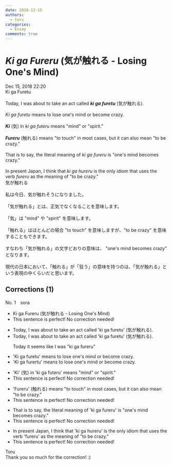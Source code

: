 ```yaml
---
date: 2018-12-15
authors:
  - toru
categories:
  - Essay
comments: true
---
```


# <strong><em>Ki ga Fureru</strong></em> (気が触れる - Losing One's Mind)
<div class="date">Dec 15, 2018 22:20</div>
<div id="post"><div id="body_show_ori">
Ki ga Furetu<br/><br/>Today, I was about to take an act called <strong><em>ki ga furetu</em></strong> (気が触れる).<br/><br/><em>Ki ga furetu</em> means to lose one's mind or become crazy.<br/><br/><strong><em>Ki</em></strong> (気) in <em>ki ga futeru</em> means "mind" or "spirit."<br/><br/><strong><em>Fureru</em></strong> (触れる) means "to touch" in most cases, but it can also mean "to be crazy."<br/><br/>That is to say, the literal meaning of <em>ki ga fureru</em> is "one's mind becomes crazy." <br/><br/>In present Japan, I think that <em>ki ga hureru</em> is the only idiom that uses the verb <em>fureru</em> as the meaning of "to be crazy."
</div></div>

<!-- more -->

<div id="post_ja"><div id="body_show_mo">
気が触れる<br/><br/>私は今日、気が触れそうになりました。<br/><br/>「気が触れる」とは、正気でなくなることを意味します。<br/><br/>「気」は "mind" や "spirit" を意味します。<br/><br/>「触れる」はほとんどの場合 "to touch" を意味しますが、"to be crazy" を意味することもできます。<br/><br/>すなわち「気が触れる」の文字どおりの意味は、 "one's mind becomes crazy" となります。<br/><br/>現代の日本において、「触れる」が「狂う」の意味を持つのは、「気が触れる」という表現の中くらいだと思います。
</div></div>

## Corrections (1)
<div id="block"><div class="first_name"> No. 1　<span class="just_name">sora</span></div><div id="block2">
<ul class="correction_field">
<li class="incorrect">Ki ga Fureru (気が触れる - Losing One's Mind)</li>
<li class="corrected perfect">This sentence is perfect! No correction needed!</li>
</ul>
<ul class="correction_field">
<li class="incorrect">Today, I was about to take an act called 'ki ga furetu' (気が触れる).</li>
<li class="corrected correct">
Today, I was about to take an act called 'ki ga furetu' (気が触れる).
<p class="correction_comment">Today it seems like I was "ki ga fureru"</p>
</li>
</ul>
<ul class="correction_field">
<li class="incorrect">'Ki ga furetu' means to lose one's mind or become crazy.</li>
<li class="corrected correct">
'Ki ga fure<span class="f_red">r</span><span class="f_gray"><span class="sline">t</span></span>u' means to lose one's mind or become crazy.
</li>
</ul>
<ul class="correction_field">
<li class="incorrect">'Ki' (気) in 'ki ga futeru' means "mind" or "spirit."</li>
<li class="corrected perfect">This sentence is perfect! No correction needed!</li>
</ul>
<ul class="correction_field">
<li class="incorrect">'Fureru' (触れる) means "to touch" in most cases, but it can also mean "to be crazy."</li>
<li class="corrected perfect">This sentence is perfect! No correction needed!</li>
</ul>
<ul class="correction_field">
<li class="incorrect">That is to say, the literal meaning of 'ki ga fureru' is "one's mind becomes crazy." </li>
<li class="corrected perfect">This sentence is perfect! No correction needed!</li>
</ul>
<ul class="correction_field">
<li class="incorrect">In present Japan, I think that 'ki ga hureru' is the only idiom that uses the verb 'fureru' as the meaning of "to be crazy."</li>
<li class="corrected perfect">This sentence is perfect! No correction needed!</li>
</ul>
</div><div class="name"><span class="just_name">Toru</span><br>
Thank you so much for the correction! :)
</div>
</div>
